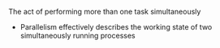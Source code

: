 The act of performing more than one task simultaneously
- Parallelism effectively describes the working state of two simultaneously running processes